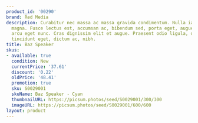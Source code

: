 ```yaml
---
product_id: '00290'
brand: Red Media
description: Curabitur nec massa ac massa gravida condimentum. Nulla iaculis egestas
  magna. Fusce lectus est, accumsan ac, bibendum sed, porta eget, augue. Nunc gravida
  arcu eget nunc. Cras dignissim elit et augue. Praesent odio ligula, dapibus sed,
  tincidunt eget, dictum ac, nibh.
title: Baz Speaker
skus:
- available: true
  condition: New
  currentPrice: '37.61'
  discount: '0.22'
  oldPrice: '48.41'
  promotion: true
  sku: S0029001
  skuName: Baz Speaker - Cyan
  thumbnailURL: https://picsum.photos/seed/S0029001/300/300
  imageURL: https://picsum.photos/seed/S0029001/600/600
layout: product
---
```

